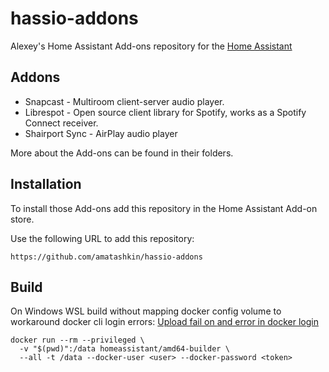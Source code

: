 # hassio-addons
Alexey's Home Assistant Add-ons repository for the [Home Assistant](https://www.home-assistant.io/hassio/)

## Addons

* Snapcast - Multiroom client-server audio player.
* Librespot - Open source client library for Spotify, works as a Spotify Connect receiver.
* Shairport Sync - AirPlay audio player

More about the Add-ons can be found in their folders.

## Installation

To install those Add-ons add this repository in the Home Assistant Add-on store.

Use the following URL to add this repository:

```
https://github.com/amatashkin/hassio-addons
```

## Build

On Windows WSL build without mapping docker config volume to workaround docker cli login errors: [Upload fail on <X> and error in docker login](https://github.com/home-assistant/builder/issues/35#issuecomment-549574961)
```
docker run --rm --privileged \
  -v "$(pwd)":/data homeassistant/amd64-builder \
  --all -t /data --docker-user <user> --docker-password <token>
```